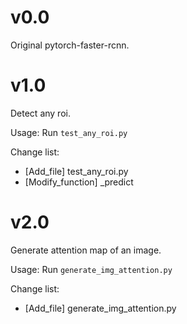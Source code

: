 # v0.0
Original pytorch-faster-rcnn.

# v1.0  
Detect any roi.

Usage: Run `test_any_roi.py`

Change list:  
- [Add_file] test_any_roi.py
- [Modify_function] _predict

# v2.0  
Generate attention map of an image.

Usage: Run `generate_img_attention.py`  

Change list:  
- [Add_file] generate_img_attention.py
